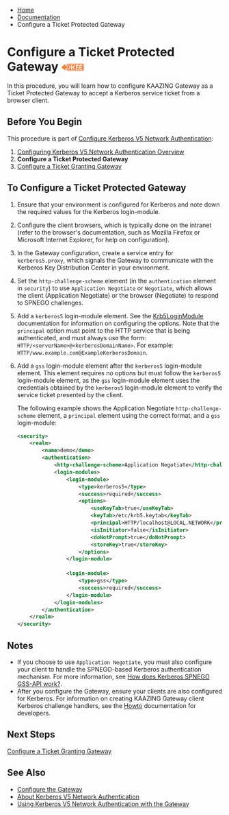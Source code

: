 -   [Home](../../index.md)
-   [Documentation](../index.md)
-   Configure a Ticket Protected Gateway

Configure a Ticket Protected Gateway ![This feature is available in KAAZING Gateway - Enterprise Edition](../images/enterprise-feature.png)
====================================================================================================

In this procedure, you will learn how to configure KAAZING Gateway as a Ticket Protected Gateway to accept a Kerberos service ticket from a browser client.

Before You Begin
----------------

This procedure is part of [Configure Kerberos V5 Network Authentication](o_auth_configure.md):

1.  [Configuring Kerberos V5 Network Authentication Overview](o_kerberos.md)
2.  **Configure a Ticket Protected Gateway**
3.  [Configure a Ticket Granting Gateway](p_kerberos_configure_ticket_granting_gateway.md)

To Configure a Ticket Protected Gateway
---------------------------------------

1.  Ensure that your environment is configured for Kerberos and note down the required values for the Kerberos login-module.
2.  Configure the client browsers, which is typically done on the intranet (refer to the browser's documentation, such as Mozilla Firefox or Microsoft Internet Explorer, for help on configuration).
3.  In the Gateway configuration, create a service entry for `kerberos5.proxy`, which signals the Gateway to communicate with the Kerberos Key Distribution Center in your environment.
4.  Set the `http-challenge-scheme` element (in the `authentication` element in `security`) to use `Application Negotiate` or `Negotiate`, which allows the client (Application Negotiate) or the browser (Negotiate) to respond to SPNEGO challenges.
5.  Add a `kerberos5` login-module element. See the [Krb5LoginModule](http://docs.oracle.com/javase/7/docs/jre/api/security/jaas/spec/com/sun/security/auth/module/Krb5LoginModule.html "Krb5LoginModule (Java Authentication and Authorization Service )") documentation for information on configuring the options. Note that the `principal` option must point to the HTTP service that is being authenticated, and must always use the form: `HTTP/<serverName>@<kerberosDomainName>`. For example: `HTTP/www.example.com@ExampleKerberosDomain`.
6.  Add a `gss` login-module element after the `kerberos5` login-module element. This element requires no options but must follow the `kerberos5` login-module element, as the `gss` login-module element uses the credentials obtained by the `kerberos5` login-module element to verify the service ticket presented by the client.

    The following example shows the Application Negotiate `http-challenge-scheme` element, a `principal` element using the correct format, and a `gss` login-module:

    ``` xml
    <security>
        <realm>
            <name>demo</demo>
            <authentication>
                <http-challenge-scheme>Application Negotiate</http-challenge-scheme>
                <login-modules>
                    <login-module>
                        <type>kerberos5</type>
                        <success>required</success>
                        <options>
                            <useKeyTab>true</useKeyTab>
                            <keyTab>/etc/krb5.keytab</keyTab>
                            <principal>HTTP/localhost@LOCAL.NETWORK</principal>
                            <isInitiator>false</isInitiator>
                            <doNotPrompt>true</doNotPrompt>
                            <storeKey>true</storeKey>
                        </options>
                    </login-module>

                    <login-module>
                        <type>gss</type>
                        <success>required</success>
                    </login-module>
                </login-modules>
            </authentication>
        </realm>
    </security>
    ```

Notes
-----

-   If you choose to use `Application Negotiate`, you must also configure your client to handle the SPNEGO-based Kerberos authentication mechanism. For more information, see [How does Kerberos SPNEGO GSS-API work?](c_authentication_kerberos.md#gssapimech).
-   After you configure the Gateway, ensure your clients are also configured for Kerberos. For information on creating KAAZING Gateway client Kerberos challenge handlers, see the [Howto](../index.md) documentation for developers.

Next Steps
----------

[Configure a Ticket Granting Gateway](p_kerberos_configure_ticket_granting_gateway.md)

See Also
------------------------------

-   [Configure the Gateway](../admin-reference/o_configure_gateway_checklist.md)
-   [About Kerberos V5 Network Authentication](c_authentication_kerberos.md)
-   [Using Kerberos V5 Network Authentication with the Gateway](u_kerberos_configure.md)
